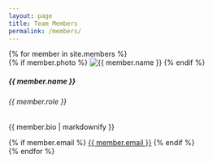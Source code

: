 ```yaml
---
layout: page
title: Team Members
permalink: /members/
---
```

<div class="row">
  {% for member in site.members %}
    <div class="col-md-6">
      <div class="card mb-4">
        {% if member.photo %}
          <img src="{{ member.photo | relative_url }}" class="card-img-top" alt="{{ member.name }}">
        {% endif %}
        <div class="card-body">
          <h5 class="card-title">{{ member.name }}</h5>
          <h6 class="card-subtitle mb-2 text-muted">{{ member.role }}</h6>
          <p class="card-text">{{ member.bio | markdownify }}</p>
          {% if member.email %}
            <a href="mailto:{{ member.email }}" class="card-link">{{ member.email }}</a>
          {% endif %}
        </div>
      </div>
    </div>
  {% endfor %}
</div> 